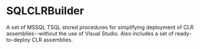 # SQLCLRBuilder
A set of MSSQL TSQL stored procedures for simplifying deployment of CLR assemblies--without the use of Visual Studio.  Also includes a set of ready-to-deploy CLR assemblies.
